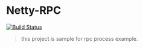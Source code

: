 # Netty-RPC

[![Build Status](https://travis-ci.com/yanzhenyidai/netty-rpc-example.svg?branch=master)](https://travis-ci.org/yanzhenyidai/netty-rpc-example)

> this project is sample for rpc process example.
